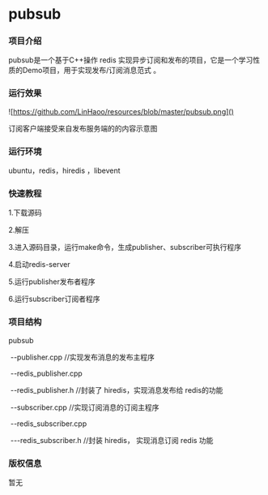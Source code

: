 # pubsub
### 项目介绍

pubsub是一个基于C++操作 redis 实现异步订阅和发布的项目，它是一个学习性质的Demo项目，用于实现发布/订阅消息范式 。

### 运行效果

![https://github.com/LinHaoo/resources/blob/master/pubsub.png]()

订阅客户端接受来自发布服务端的的内容示意图

### 运行环境

ubuntu，redis，hiredis ，libevent

### 快速教程 

1.下载源码

2.解压

3.进入源码目录，运行make命令，生成publisher、subscriber可执行程序

4.启动redis-server 

5.运行publisher发布者程序

6.运行subscriber订阅者程序

### 项目结构

pubsub

​	--publisher.cpp		//实现发布消息的发布主程序

​	--redis_publisher.cpp	

​	--redis_publisher.h	//封装了 hiredis，实现消息发布给 redis的功能

​	--subscriber.cpp		//实现订阅消息的订阅主程序

​	--redis_subscriber.cpp

​	---redis_subscriber.h	//封装 hiredis， 实现消息订阅 redis 功能

### 版权信息 

暂无

